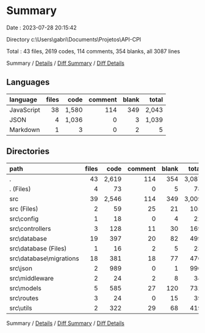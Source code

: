 # Summary

Date : 2023-07-28 20:15:42

Directory c:\\Users\\gabri\\Documents\\Projetos\\API-CPI

Total : 43 files,  2619 codes, 114 comments, 354 blanks, all 3087 lines

Summary / [Details](details.md) / [Diff Summary](diff.md) / [Diff Details](diff-details.md)

## Languages
| language | files | code | comment | blank | total |
| :--- | ---: | ---: | ---: | ---: | ---: |
| JavaScript | 38 | 1,580 | 114 | 349 | 2,043 |
| JSON | 4 | 1,036 | 0 | 3 | 1,039 |
| Markdown | 1 | 3 | 0 | 2 | 5 |

## Directories
| path | files | code | comment | blank | total |
| :--- | ---: | ---: | ---: | ---: | ---: |
| . | 43 | 2,619 | 114 | 354 | 3,087 |
| . (Files) | 4 | 73 | 0 | 5 | 78 |
| src | 39 | 2,546 | 114 | 349 | 3,009 |
| src (Files) | 2 | 59 | 25 | 21 | 105 |
| src\\config | 1 | 18 | 0 | 4 | 22 |
| src\\controllers | 3 | 128 | 11 | 30 | 169 |
| src\\database | 19 | 397 | 20 | 82 | 499 |
| src\\database (Files) | 1 | 16 | 2 | 5 | 23 |
| src\\database\\migrations | 18 | 381 | 18 | 77 | 476 |
| src\\json | 2 | 989 | 0 | 1 | 990 |
| src\\middleware | 2 | 24 | 2 | 8 | 34 |
| src\\models | 5 | 585 | 27 | 120 | 732 |
| src\\routes | 3 | 24 | 0 | 15 | 39 |
| src\\utils | 2 | 322 | 29 | 68 | 419 |

Summary / [Details](details.md) / [Diff Summary](diff.md) / [Diff Details](diff-details.md)